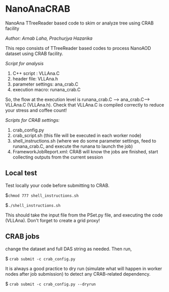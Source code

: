 # NanoAnaCRAB
NanoAna TTreeReader based code to skim or analyze tree using CRAB facility

*Author: Arnab Laha, Prachurjya Hazarika*

This repo consists of TTreeReader based codes to process NanoAOD dataset using CRAB facility.

*Script for analysis*

1) C++ script : VLLAna.C
2) header file: VLLAna.h 
3) parameter settings: ana_crab.C
4) execution macro: runana_crab.C

So, the flow at the execution level is runana_crab.C --> ana_crab.C--> VLLAna.C (VLLAna.h). Check that VLLAna.C is compiled correctly to reduce your stress and coffee count!

*Scripts for CRAB settings:*

1) crab_config.py
2) crab_script.sh (this file will be executed in each worker node)
3) shell_instructions.sh (where we do some parameter settings, feed to runana_crab.C, and execute the runana to launch the job)
4) FrameworkJobReport.xml: CRAB will know the jobs are finished, start collecting outputs from the current session

## Local test
Test locally your code before submitting to CRAB.

$```chmod 777 shell_instructions.sh```

$```./shell_instructions.sh```

This should take the input file from the PSet.py file, and executing the code (VLLAna). Don't forget to create a grid proxy!

## CRAB jobs
change the dataset and full DAS string as needed. Then run,

$ ```crab submit -c crab_config.py```

It is always a good practice to dry run (simulate what will happen in worker nodes after job submission) to detect any CRAB-related dependency.

$ ```crab submit -c crab_config.py --dryrun```


